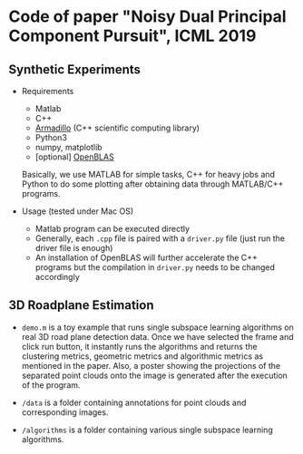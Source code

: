 # Code of paper "Noisy Dual Principal Component Pursuit", ICML 2019

## Synthetic Experiments

- Requirements

	- Matlab
	- C++
	- [Armadillo](http://arma.sourceforge.net/download.html) (C++ scientific computing library)
	- Python3
	- numpy, matplotlib
	- [optional] [OpenBLAS](http://www.openblas.net)

	Basically, we use MATLAB for simple tasks, C++ for heavy jobs and Python to do some plotting after obtaining data through MATLAB/C++ programs.
	
- Usage (tested under Mac OS)

	- Matlab program can be executed directly
	- Generally, each `.cpp` file is paired with a `driver.py` file (just run the driver file is enough)
	- An installation of OpenBLAS will further accelerate the C++ programs but the compilation in `driver.py` needs to be changed accordingly

	
## 3D Roadplane Estimation

- `demo.m` is a toy example that runs single subspace learning algorithms on real 3D road plane detection data. Once we have selected the frame and click run button, it instantly runs the algorithms and returns the clustering metrics, geometric metrics and algorithmic metrics as mentioned in the paper. Also, a poster showing the projections of the separated point clouds onto the image is generated after the execution of the program.

- `/data` is a folder containing annotations for point clouds and corresponding images.

- `/algorithms` is a folder containing various single subspace learning algorithms.